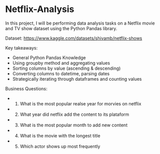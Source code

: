 # Netflix-Analysis
In this project, I will be performing data analysis tasks on a Netflix movie and TV show dataset using the Python Pandas library.

Dataset: https://www.kaggle.com/datasets/shivamb/netflix-shows

Key takeaways:
- General Python Pandas Knowledge
- Using groupby method and aggregating values
- Sorting columns by value (ascending & descending)
- Converting columns to datetime, parsing dates
- Strategically iterating through dataframes and counting values

Business Questions:
- 1) What is the most popular realse year for morvies on netflix
- 2) What year did netflix add the content to its plataform
- 3) What is the most popular month to add new content 
- 4) What is the movie with the longest title
- 5) Which actor shows up most frequently

  
